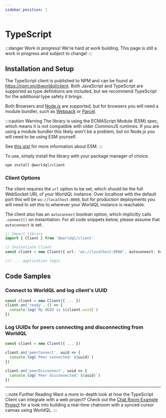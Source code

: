 ```yaml
---
sidebar_position: 1
---
```


# TypeScript
:::danger Work in progress!
We're hard at work building. This page is still a work in progress and subject to change!
:::

## Installation and Setup
The TypeScript client is published to NPM and can be found at https://npm.im/@worldql/client. Both JavaScript and TypeScript
are supported as type definitions are included, but we recommend TypeScript for the additional type safety it brings.

Both Browsers and [Node.js](https://nodejs.org/) are supported, but for browsers you will need a module bundler, such as
[Webpack](https://webpack.js.org/) or [Parcel](https://parceljs.org/).

:::caution Warning
The library is using the ECMAScript Module (ESM) spec, which means it is not compatible with older CommonJS runtimes.
If you are using a module bundler this likely won't be a problem, but on Node.js you will need to be using ESM yourself.

See [this gist](https://gist.github.com/sindresorhus/a39789f98801d908bbc7ff3ecc99d99c) for more information about ESM.
:::

To use, simply install the library with your package manager of choice.
```bash npm2yarn
npm install @worldql/client
```

### Client Options
The client requires the `url` option to be set, which should be the full WebSocket URL of your WorldQL instance. Over localhost
with the default port this will be `ws://localhost:8080`, but for production deployments you will need to set this to wherever
your WorldQL instance is reachable.

The client also has an `autoconnect` boolean option, which implicitly calls `.connect()` on instantiation.
For all code snippets below, please assume that `autoconnect` is set.

```ts
// Import library
import { Client } from '@worldql/client'

// Instantiate Client
const client = new Client({ url: 'ws://localhost:8080', autoconnect: true })

/// ... application logic
```

## Code Samples
### Connect to WorldQL and log client's UUID
```ts
const client = new Client({ ... })
client.on('ready', () => {
  console.log(`My UUID is ${client.uuid}`)
})
```

### Log UUIDs for peers connecting and disconnecting from WorldQL
```ts
const client = new Client({ ... })

client.on('peerConnect', uuid => {
  console.log(`Peer connected: ${uuid}`)
})

client.on('peerDisconnect', uuid => {
  console.log(`Peer disconnected: ${uuid}`)
})
```

---

:::note Further Reading
Want a more in-depth look at how the TypeScript Client can integrate with a web project? Check out the
[Chat Room Example Project](../example-projects/chat-room.md) for a look into building a real-time
chatroom with a synced cursor canvas using WorldQL.
:::
